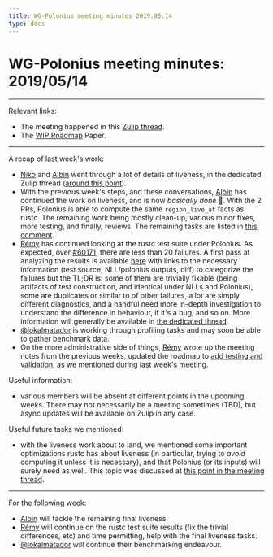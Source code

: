 ```yaml
---
title: WG-Polonius meeting minutes 2019.05.14
type: docs
---
```

# WG-Polonius meeting minutes: 2019/05/14
---

Relevant links:
- The meeting happened in this [Zulip thread](https://rust-lang.zulipchat.com/#narrow/stream/186049-t-compiler.2Fwg-polonius/topic/meeting.202019.2E05.2E14).
- The [WIP Roadmap](https://paper.dropbox.com/doc/Polonius-Roadmap--AY6C806s~AZK~e7wagmys2_wAg-hk3a9ynduUN2gk1A0NNTF) Paper.

---

A recap of last week's work:
- [Niko] and [Albin] went through a lot of details of liveness, in the dedicated Zulip thread ([around this point](https://rust-lang.zulipchat.com/#narrow/stream/186049-t-compiler.2Fwg-polonius/topic/liveness.20polonius.23104/near/165238306)). 
- With the previous week's steps, and these conversations, [Albin] has continued the work on liveness, and is now _basically done_ :tada:. With the 2 PRs, Polonius is able to compute the same `region_live_at` facts as rustc. The remaining work being mostly clean-up, various minor fixes, more testing, and finally, reviews. The remaining tasks are listed in [this comment](https://github.com/rust-lang/polonius/issues/104#issuecomment-492380520).
- [Rémy] has continued looking at the rustc test suite under Polonius. As expected, over [#60171](https://github.com/rust-lang/rust/pull/60171), there are less than 20 failures. A first pass at analyzing the results is available [here](https://hackmd.io/CjYB0fs4Q9CweyeTdKWyEg) with links to the necessary information (test source, NLL/polonius outputs, diff) to categorize the failures but the TL;DR is: some of them are trivially fixable (being artifacts of test construction, and identical under NLLs and Polonius), some are duplicates or similar to of other failures, a lot are simply different diagnostics, and a handful need more in-depth investigation to understand the difference in behaviour, if it's a bug, and so on. More information will generally be available in [the dedicated thread](https://rust-lang.zulipchat.com/#narrow/stream/186049-t-compiler.2Fwg-polonius/topic/rustc.20compare-mode.20polonius).
- [@lokalmatador] is working through profiling tasks and may soon be able to gather benchmark data.
- On the more administrative side of things, [Rémy] wrote up the meeting notes from the previous weeks, updated the roadmap to [add testing and validation](https://paper.dropbox.com/doc/Polonius-Roadmap--AdKXqkTdIxkM3zh3xZmuZ4RmAg-hk3a9ynduUN2gk1A0NNTF#:uid=569313235802426695258068&h2=Extending-Polonius-to-cover-th), as we mentioned during last week's meeting.

Useful information:
- various members will be absent at different points in the upcoming weeks. There may not necessarily be a meeting sometimes (TBD), but async updates will be available on Zulip in any case.

Useful future tasks we mentioned:
- with the liveness work about to land, we mentioned some important optimizations rustc has about liveness (in particular, trying to _avoid_ computing it unless it is necessary), and that Polonius (or its inputs) will surely need as well. This topic was discussed at [this point in the meeting thread](https://rust-lang.zulipchat.com/#narrow/stream/186049-t-compiler.2Fwg-polonius/topic/meeting.202019.2E05.2E14/near/165653374).

----
For the following week:
- [Albin] will tackle the remaining final liveness.
- [Rémy] will continue on the rustc test suite results (fix the trivial differences, etc) and time permitting, help with the final liveness tasks.
- [@lokalmatador] will continue their benchmarking endeavour.

[Albin]: https://github.com/albins
[Niko]: https://github.com/nikomatsakis
[Rémy]: https://github.com/lqd
[@lokalmatador]: https://github.com/lokalmatador